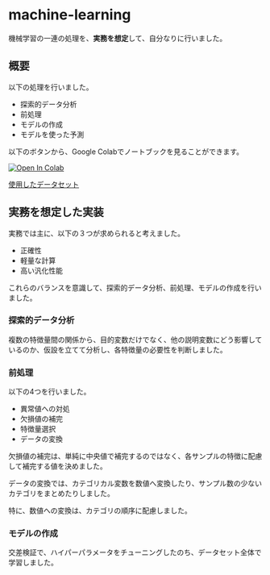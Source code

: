 # machine-learning
機械学習の一連の処理を、**実務を想定**して、自分なりに行いました。

## 概要
以下の処理を行いました。
- 探索的データ分析
- 前処理
- モデルの作成
- モデルを使った予測

以下のボタンから、Google Colabでノートブックを見ることができます。

[![Open In Colab](https://colab.research.google.com/assets/colab-badge.svg)](https://colab.research.google.com/github/wolf4032/machine-learning/blob/main/001.ipynb)

[使用したデータセット](https://www.kaggle.com/competitions/playground-series-s4e11/data)

## 実務を想定した実装

実務では主に、以下の３つが求められると考えました。
- 正確性
- 軽量な計算
- 高い汎化性能

これらのバランスを意識して、探索的データ分析、前処理、モデルの作成を行いました。

### 探索的データ分析
複数の特徴量間の関係から、目的変数だけでなく、他の説明変数にどう影響しているのか、仮設を立てて分析し、各特徴量の必要性を判断しました。

### 前処理
以下の4つを行いました。
- 異常値への対処
- 欠損値の補完
- 特徴量選択
- データの変換

欠損値の補完は、単純に中央値で補完するのではなく、各サンプルの特徴に配慮して補完する値を決めました。

データの変換では、カテゴリカル変数を数値へ変換したり、サンプル数の少ないカテゴリをまとめたりしました。

特に、数値への変換は、カテゴリの順序に配慮しました。

### モデルの作成
交差検証で、ハイパーパラメータをチューニングしたのち、データセット全体で学習しました。

